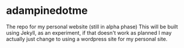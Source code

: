 # adampinedotme
The repo for my personal website (still in alpha phase)
This will be built using Jekyll, as an experiment, if that doesn't work as planned I may actually just change to using a wordpress site for my personal site.
